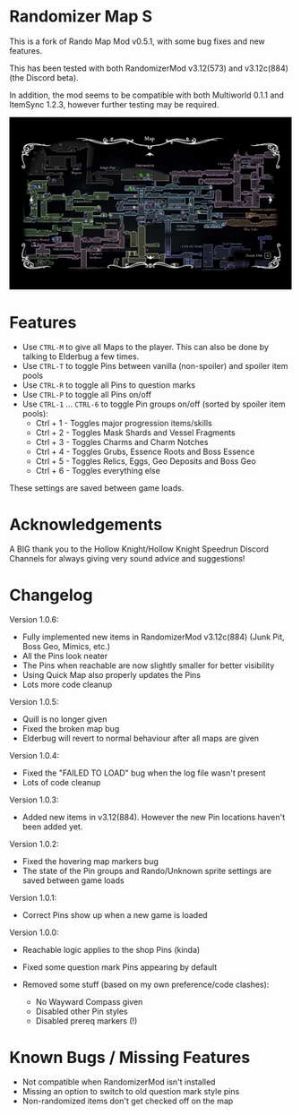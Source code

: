 # Randomizer Map S

This is a fork of Rando Map Mod v0.5.1, with some bug fixes and new features.

This has been tested with both RandomizerMod v3.12(573) and v3.12c(884) (the Discord beta).

In addition, the mod seems to be compatible with both Multiworld 0.1.1 and ItemSync 1.2.3, however further testing may be required.

![Example Screenshot](./readmeAssets/screenshot.jpg)

# Features
- Use `CTRL-M` to give all Maps to the player. This can also be done by talking to Elderbug a few times.
- Use `CTRL-T` to toggle Pins between vanilla (non-spoiler) and spoiler item pools
- Use `CTRL-R` to toggle all Pins to question marks
- Use `CTRL-P` to toggle all Pins on/off
- Use `CTRL-1` ... `CTRL-6` to toggle Pin groups on/off (sorted by spoiler item pools):
    - Ctrl + 1 - Toggles major progression items/skills
    - Ctrl + 2 - Toggles Mask Shards and Vessel Fragments
    - Ctrl + 3 - Toggles Charms and Charm Notches
    - Ctrl + 4 - Toggles Grubs, Essence Roots and Boss Essence
    - Ctrl + 5 - Toggles Relics, Eggs, Geo Deposits and Boss Geo
    - Ctrl + 6 - Toggles everything else

These settings are saved between game loads.

# Acknowledgements
A BIG thank you to the Hollow Knight/Hollow Knight Speedrun Discord Channels for always giving very sound advice and suggestions!

# Changelog
Version 1.0.6:
- Fully implemented new items in RandomizerMod v3.12c(884) (Junk Pit, Boss Geo, Mimics, etc.)
- All the Pins look neater
- The Pins when reachable are now slightly smaller for better visibility
- Using Quick Map also properly updates the Pins
- Lots more code cleanup

Version 1.0.5:
- Quill is no longer given
- Fixed the broken map bug
- Elderbug will revert to normal behaviour after all maps are given

Version 1.0.4:
- Fixed the "FAILED TO LOAD" bug when the log file wasn't present
- Lots of code cleanup

Version 1.0.3:
- Added new items in v3.12(884). However the new Pin locations haven't been added yet.

Version 1.0.2:
- Fixed the hovering map markers bug
- The state of the Pin groups and Rando/Unknown sprite settings are saved between game loads

Version 1.0.1:
- Correct Pins show up when a new game is loaded

Version 1.0.0:
- Reachable logic applies to the shop Pins (kinda)
- Fixed some question mark Pins appearing by default

- Removed some stuff (based on my own preference/code clashes):
    - No Wayward Compass given
    - Disabled other Pin styles
    - Disabled prereq markers (!)

# Known Bugs / Missing Features
- Not compatible when RandomizerMod isn't installed
- Missing an option to switch to old question mark style pins
- Non-randomized items don't get checked off on the map
